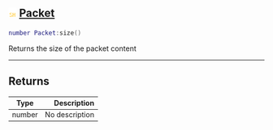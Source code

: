 ## ![shared](.gitbook/assets/shared.png) [Packet](home/Packet)



```lua
number Packet:size()
```

Returns the size of the packet content


------
## Returns

| Type   | Description |
| ------ | ----------: |
| number | No description |

